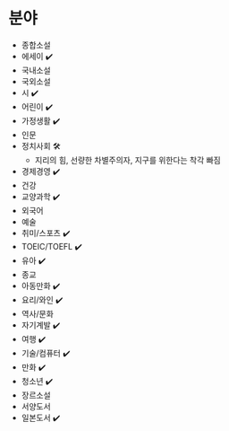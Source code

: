 # 분야

- 종합소설
- 에세이 ✔️
- 국내소설
- 국외소설
- 시 ✔️
- 어린이 ✔️
- 가정생활 ✔️
- 인문
- 정치사회 🛠
  - 지리의 힘, 선량한 차별주의자, 지구를 위한다는 착각 빠짐
- 경제경영 ✔️
- 건강
- 교양과학 ✔️
- 외국어
- 예술
- 취미/스포츠 ✔️
- TOEIC/TOEFL ✔️
- 유아 ✔️
- 종교
- 아동만화 ✔️
- 요리/와인 ✔️
- 역사/문화
- 자기계발 ✔️
- 여행 ✔️
- 기술/컴퓨터 ✔️
- 만화 ✔️
- 청소년 ✔️
- 장르소설
- 서양도서
- 일본도서 ✔️
